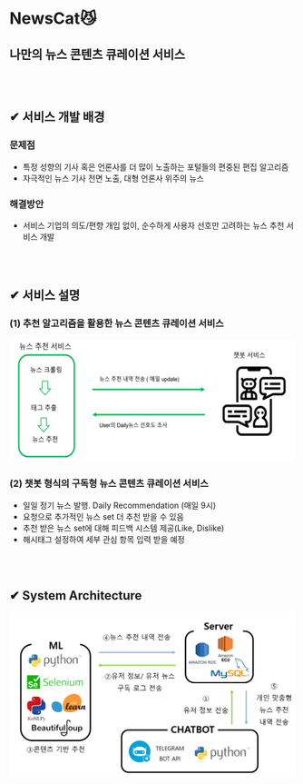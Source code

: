 # NewsCat😼   
## 나만의 뉴스 콘텐츠 큐레이션 서비스 
<br>
</br>

## ✔ 서비스 개발 배경
### 문제점
- 특정 성향의 기사 혹은 언론사를 더 많이 노출하는 포털들의 편중된 편집 알고리즘
- 자극적인 뉴스 기사 전면 노출, 대형 언론사 위주의 뉴스 
### 해결방안
- 서비스 기업의 의도/편향 개입 없이, 순수하게 사용자 선호만 고려하는 뉴스 추천 서비스 개발

<br>
</br>

## ✔ 서비스 설명
### (1) 추천 알고리즘을 활용한 뉴스 콘텐츠 큐레이션 서비스  

![serviceinfo](./img/ServiceIntro.png)


### (2) 챗봇 형식의 구독형 뉴스 콘텐츠 큐레이션 서비스
- 일일 정기 뉴스 발행. Daily Recommendation (매일 9시)
- 요청으로 추가적인 뉴스 set 더 추천 받을 수 있음
- 추천 받은 뉴스 set에 대해 피드백 시스템 제공(Like, Dislike)
- 해시태그 설정하여 세부 관심 항목 입력 받을 예정

<br>
</br>

## ✔ System Architecture

![serviceArchi](./img/SystemArchitecture.png)

